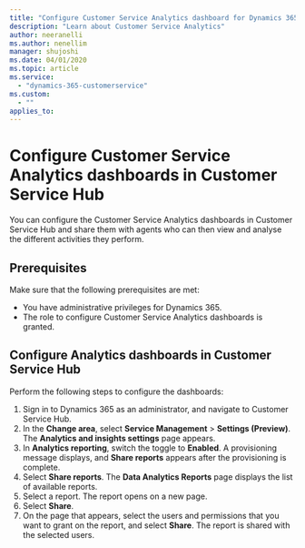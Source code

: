 ```yaml
---
title: "Configure Customer Service Analytics dashboard for Dynamics 365 in Customer Service Hub| MicrosoftDocs"
description: "Learn about Customer Service Analytics"
author: neeranelli
ms.author: nenellim
manager: shujoshi
ms.date: 04/01/2020
ms.topic: article
ms.service: 
  - "dynamics-365-customerservice"
ms.custom: 
  - ""
applies_to:
---
```


# Configure Customer Service Analytics dashboards in Customer Service Hub

You can configure the Customer Service Analytics dashboards in Customer Service Hub and share them with agents who can then view and analyse the different activities they perform.

## Prerequisites

Make sure that the following prerequisites are met:

- You have administrative privileges for Dynamics 365.
- The role to configure Customer Service Analytics dashboards is granted. 

## Configure Analytics dashboards in Customer Service Hub

Perform the following steps to configure the dashboards:

1. Sign in to Dynamics 365 as an administrator, and navigate to Customer Service Hub.
2. In the **Change area**, select **Service Management** > **Settings (Preview)**. The **Analytics and insights settings** page appears.
3. In **Analytics reporting**, switch the toggle to **Enabled**. A provisioning message displays, and **Share reports** appears after the provisioning is complete.
4. Select **Share reports**. The **Data Analytics Reports** page displays the list of available reports.
5. Select a report. The report opens on a new page.
6. Select **Share**.
7. On the page that appears, select the users and permissions that you want to grant on the report, and select **Share**. The report is shared with the selected users.   
   
   

